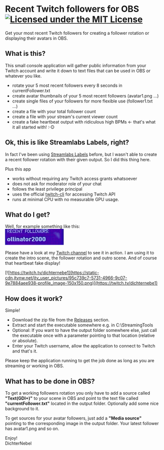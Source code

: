 # Recent Twitch followers for OBS [![Licensed under the MIT License](https://img.shields.io/badge/License-MIT-blue.svg)](https://github.com/dichternebel/recent-followers-for-obs/blob/main/LICENSE)
Get your most recent Twitch followers for creating a follower rotation or displaying their avatars in OBS.

## What is this?
This small console application will gather public information from your Twitch account and write it down to text files that can be used in OBS or whatever you like.

- rotate your 5 most recent followers every 8 seconds in currentFollower.txt
- create avatar thumbnails of your 5 most recent followers (avatar1.png ...)
- create single files of your followers for more flexible use (follower1.txt ...)
- create a file with your total follower count
- create a file with your stream's current viewer count
- create a fake heartbeat output with ridiculous high BPMs <- that's what it all started with! :-D

## Ok, this is like Streamlabs Labels, right?

In fact I've been using [Streamlabs Labels](https://streamlabs.com/content-hub/post/setting-up-stream-labels) before, but I wasn't able to create a recent follower rotation with their given output. So I did this thing here.

Plus this app
- works without requiring any Twitch access grants whatsoever
- does not ask for moderator role of your chat
- follows the least privilege principal
- uses the official [twitch-cli](https://github.com/twitchdev/twitch-cli) for accessing Twitch API
- runs at minimal CPU with no measurable GPU usage.

## What do I get?

Well, for example something like this:  
![follower rotation animation](assets/follower_rotation.gif)

Please have a look at my [Twitch channel](https://twitch.tv/dichternebe1) to see it in action. I am using it to create the intro scene, the follower rotation and outro scene. And of course that heartbeat fake display!

[![https://twitch.tv/dichternebe1](https://static-cdn.jtvnw.net/jtv_user_pictures/95c739c7-5731-4966-9c07-9e7884aee938-profile_image-150x150.png)](https://twitch.tv/dichternebe1)

## How does it work?
Simple!
- Download the zip file from the [Releases](https://github.com/dichternebel/recent-followers-for-obs/releases) section.
- Extract and start the executable somewhere e.g. in C:\StreamingTools
- Optional: If you want to have the output folder somewhere else, just call the executable once with a parameter pointing to that location (relative or absolute).
- Enter your Twitch username, allow the application to connect to Twitch and that's it.

Please keep the application running to get the job done as long as you are streaming or working in OBS.

## What has to be done in OBS?
To get a working followers rotation you only have to add a source called **"Text(GDI+)"** to your scene in OBS and point to the text file called **"currentFollower.txt"** located in the output folder. Optionally add some nice background to it.

To get sources for your avatar followers, just add a **"Media source"** pointing to the corresponding image in the output folder. Your latest follower has avatar1.png and so on.

Enjoy!  
DichterNebel
